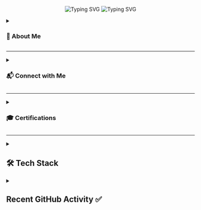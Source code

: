 
<p align="center">
  <img src="https://readme-typing-svg.demolab.com?font=Fira+Code&weight=800&size=30&duration=3000&pause=1000&color=6A5ACD&center=true&vCenter=true&repeat=false&width=435&lines=Bhargava+Teja+Borra" alt="Typing SVG" />
  <img src="https://readme-typing-svg.demolab.com?font=Fira+Code&pause=1000&center=true&color=4169E1&repeat=true&width=700&height=45&vCenter=true&size=24&lines=Cloud+Engineer+%7C+AWS+%7C+Azure+%7C+GCP+%7C+OCI;Infrastructure+as+Code+with+Terraform+%26+Ansible;Securing+Cloud+with+IAM+%26+Encryption;Certified+Cloud+Professional+%7C+Always+Learning" alt="Typing SVG" />
</p>

<details>
<summary><h3>👋 About Me</h3></summary>
I'm **Bhargava Teja Borra**, a **Cloud Engineer** with strong expertise in **AWS, Azure, GCP**, and **Oracle Cloud Infrastructure**. I specialize in infrastructure automation, DevOps, and cloud security. Passionate about building scalable cloud solutions that make a difference.
</details>

---

<details>
<summary><h3>📬 Connect with Me</h3></summary>

<p align="center">
  <a href="mailto:bhargavateja.borra@gmail.com"><img src="https://img.shields.io/badge/Gmail-D14836?style=for-the-badge&logo=gmail&logoColor=white" alt="Email"/></a>
  <a href="https://www.linkedin.com/in/bhargava-teja-bb0806" target="_blank"><img src="https://img.shields.io/badge/LinkedIn-0077B5?style=for-the-badge&logo=linkedin&logoColor=white" alt="LinkedIn"></a>
  <a href="https://www.credly.com/users/borra-bhargava-teja.00b61798" target="_blank"><img src="https://img.shields.io/badge/Credentials-Credly-2B2D42?style=for-the-badge&logo=credly&logoColor=white"/></a>
  <a href="https://github.com/BHARGAVATEJABORRA"><img src="https://img.shields.io/badge/GitHub-181717?style=for-the-badge&logo=github&logoColor=white" alt="GitHub"></a>
  <a href="https://www.instagram.com/bhargav_bh__/" target="_blank"><img src="https://img.shields.io/badge/Instagram-E4405F?style=for-the-badge&logo=instagram&logoColor=white" alt="Instagram"/></a>
</p>
</details>

---
<details>
<summary><h3>🎓 Certifications</h3></summary>

| Certification | Issuer | Status | Expiration |
|--------------|--------|--------|------------|
| AWS Solutions Architect Associate | Amazon Web Services | Active | N/A |
| Azure Developer Associate | Microsoft | Active | N/A |
| Azure Fundamentals | Microsoft | Active | N/A |
| Azure AI Fundamentals | Microsoft | Active | N/A |
| Oracle Cloud Infrastructure Foundations | Oracle | Active | N/A |

</details>

---

<details>
<summary><h2>🛠️ Tech Stack</h2></summary>

### ☁️ Cloud Platforms & DevOps
<p>
  <img src="https://img.shields.io/badge/AWS-232F3E?style=for-the-badge&logo=amazonaws&logoColor=white"/>
  <img src="https://img.shields.io/badge/Azure-0078D4?style=for-the-badge&logo=microsoftazure&logoColor=white"/>
  <img src="https://img.shields.io/badge/GCP-4285F4?style=for-the-badge&logo=googlecloud&logoColor=white"/>
  <img src="https://img.shields.io/badge/OCI-F80000?style=for-the-badge&logo=oracle&logoColor=white"/>
  <img src="https://img.shields.io/badge/Amazon%20EC2-FF9900?style=for-the-badge&logo=amazonec2&logoColor=white"/>
  <img src="https://img.shields.io/badge/Amazon%20S3-569A31?style=for-the-badge&logo=amazons3&logoColor=white"/>
  <img src="https://img.shields.io/badge/AWS%20Lambda-FF9900?style=for-the-badge&logo=aws-lambda&logoColor=white"/>
  <img src="https://img.shields.io/badge/Amazon%20RDS-527FFF?style=for-the-badge&logo=amazonrds&logoColor=white"/>
  <img src="https://img.shields.io/badge/AWS%20IAM-FF4F8B?style=for-the-badge&logo=amazonaws&logoColor=white"/>
  <img src="https://img.shields.io/badge/Azure%20App%20Service-0089D6?style=for-the-badge&logo=azurefunctions&logoColor=white"/>
  <img src="https://img.shields.io/badge/Azure%20Functions-0062AD?style=for-the-badge&logo=azurefunctions&logoColor=white"/>
  <img src="https://img.shields.io/badge/Compute%20Engine-4285F4?style=for-the-badge&logo=googlecomputeengine&logoColor=white"/>
  <img src="https://img.shields.io/badge/Amazon%20EKS-FF9900?style=for-the-badge&logo=amazoneks&logoColor=white"/>
</p>

### 🔄 Infrastructure as Code & Automation
<p>
  <img src="https://img.shields.io/badge/Terraform-623CE4?style=for-the-badge&logo=terraform&logoColor=white"/>
  <img src="https://img.shields.io/badge/Ansible-EE0000?style=for-the-badge&logo=ansible&logoColor=white"/>
  <img src="https://img.shields.io/badge/CloudFormation-FF4F8B?style=for-the-badge&logo=amazonaws&logoColor=white"/>
  <img src="https://img.shields.io/badge/JSON-000000?style=for-the-badge&logo=json&logoColor=white"/>
  <img src="https://img.shields.io/badge/YAML-000000?style=for-the-badge&logo=yaml&logoColor=white"/>
  <img src="https://img.shields.io/badge/AWS%20CDK-FF9900?style=for-the-badge&logo=amazonaws&logoColor=white"/>
</p>

### 📦 Containerization & CI/CD
<p>
  <img src="https://img.shields.io/badge/Docker-2496ED?style=for-the-badge&logo=docker&logoColor=white"/>
  <img src="https://img.shields.io/badge/Kubernetes-326CE5?style=for-the-badge&logo=kubernetes&logoColor=white"/>
  <img src="https://img.shields.io/badge/Jenkins-D24939?style=for-the-badge&logo=jenkins&logoColor=white"/>
  <img src="https://img.shields.io/badge/GitLab-FC6D26?style=for-the-badge&logo=gitlab&logoColor=white"/>
  <img src="https://img.shields.io/badge/GitHub%20Actions-2088FF?style=for-the-badge&logo=githubactions&logoColor=white"/>
  <img src="https://img.shields.io/badge/Helm-0F1689?style=for-the-badge&logo=helm&logoColor=white"/>
</p>

### 🧑‍💻 Programming Languages & Tools
<p>
  <img src="https://img.shields.io/badge/Java-007396?style=for-the-badge&logo=java&logoColor=white"/>
  <img src="https://img.shields.io/badge/Python-3776AB?style=for-the-badge&logo=python&logoColor=white"/>
  <img src="https://img.shields.io/badge/JavaScript-F7DF1E?style=for-the-badge&logo=javascript&logoColor=black"/>
  <img src="https://img.shields.io/badge/HTML-E34F26?style=for-the-badge&logo=html5&logoColor=white"/>
  <img src="https://img.shields.io/badge/CSS-1572B6?style=for-the-badge&logo=css3&logoColor=white"/>
  <img src="https://img.shields.io/badge/React-20232A?style=for-the-badge&logo=react&logoColor=61DAFB"/>
  <img src="https://img.shields.io/badge/C-00599C?style=for-the-badge&logo=c&logoColor=white"/>
  <img src="https://img.shields.io/badge/C%2B%2B-00599C?style=for-the-badge&logo=c%2B%2B&logoColor=white"/>
  <img src="https://img.shields.io/badge/CSharp-239120?style=for-the-badge&logo=c-sharp&logoColor=white"/>
  <img src="https://img.shields.io/badge/SQL-4479A1?style=for-the-badge&logo=mysql&logoColor=white"/>
  <img src="https://img.shields.io/badge/Node.js-339933?style=for-the-badge&logo=nodedotjs&logoColor=white"/>
  <img src="https://img.shields.io/badge/Bash-4EAA25?style=for-the-badge&logo=gnubash&logoColor=white"/>
</p>

### 📊 Data Science & AI
<p>
  <img src="https://img.shields.io/badge/TensorFlow-FF6F00?style=for-the-badge&logo=tensorflow&logoColor=white"/>
  <img src="https://img.shields.io/badge/Pandas-150458?style=for-the-badge&logo=pandas&logoColor=white"/>
  <img src="https://img.shields.io/badge/Matplotlib-11557C?style=for-the-badge&logo=python&logoColor=white"/>
  <img src="https://img.shields.io/badge/NumPy-013243?style=for-the-badge&logo=numpy&logoColor=white"/>
</p>

### 🤖 Generative AI
<p>
  <img src="https://img.shields.io/badge/OpenAI-412991?style=for-the-badge&logo=openai&logoColor=white"/>
  <img src="https://img.shields.io/badge/LLMs-000000?style=for-the-badge&logo=openai&logoColor=white"/>
  <img src="https://img.shields.io/badge/OpenAI%20API-412991?style=for-the-badge&logo=openai&logoColor=white"/>
  <img src="https://img.shields.io/badge/Prompt%20Engineering-000000?style=for-the-badge&logo=openai&logoColor=white"/>
  <img src="https://img.shields.io/badge/AI%20Model%20Integration-000000?style=for-the-badge&logo=openai&logoColor=white"/>
==
</p>

### 🧮 Databases
<p>
  <img src="https://img.shields.io/badge/MySQL-4479A1?style=for-the-badge&logo=mysql&logoColor=white"/>
  <img src="https://img.shields.io/badge/MongoDB-47A248?style=for-the-badge&logo=mongodb&logoColor=white"/>
  <img src="https://img.shields.io/badge/DynamoDB-4053D6?style=for-the-badge&logo=amazondynamodb&logoColor=white"/>
  <img src="https://img.shields.io/badge/SQL%20Server-CC2927?style=for-the-badge&logo=microsoftsqlserver&logoColor=white"/>
  <img src="https://img.shields.io/badge/PostgreSQL-336791?style=for-the-badge&logo=postgresql&logoColor=white"/>
  <img src="https://img.shields.io/badge/Redis-DC382D?style=for-the-badge&logo=redis&logoColor=white"/>
</p>

### 🌐 Web Frameworks
<p>
  <img src="https://img.shields.io/badge/Spring%20Boot-6DB33F?style=for-the-badge&logo=springboot&logoColor=white"/>
  <img src="https://img.shields.io/badge/Hibernate-59666C?style=for-the-badge&logo=hibernate&logoColor=white"/>
  <img src="https://img.shields.io/badge/Express.js-404D59?style=for-the-badge&logo=express&logoColor=white"/>
  <img src="https://img.shields.io/badge/Flask-000000?style=for-the-badge&logo=flask&logoColor=white"/>

  <img src="https://img.shields.io/badge/Spring%20Security-6DB33F?style=for-the-badge&logo=springsecurity&logoColor=white"/>
  <img src="https://img.shields.io/badge/Spring%20MVC-6DB33F?style=for-the-badge&logo=spring&logoColor=white"/>
  <img src="https://img.shields.io/badge/React.js-20232A?style=for-the-badge&logo=react&logoColor=61DAFB"/>
  <img src="https://img.shields.io/badge/REST-FF6F00?style=for-the-badge&logo=rest&logoColor=white"/>

</p>

### 🧪 Testing & Monitoring
<p>
  <img src="https://img.shields.io/badge/JUnit-25A162?style=for-the-badge&logo=junit5&logoColor=white"/>
  <img src="https://img.shields.io/badge/Mockito-4951F4?style=for-the-badge&logo=mockito&logoColor=white"/>
  <img src="https://img.shields.io/badge/Selenium-43B02A?style=for-the-badge&logo=selenium&logoColor=white"/>
  <img src="https://img.shields.io/badge/AWS%20CloudWatch-FF4F8B?style=for-the-badge&logo=amazonaws&logoColor=white"/>
  <img src="https://img.shields.io/badge/ELK-005571?style=for-the-badge&logo=elasticstack&logoColor=white"/>
</p>

### 🖥️ Operating Systems
<p>
  <img src="https://img.shields.io/badge/macOS-000000?style=for-the-badge&logo=apple&logoColor=white"/>
  <img src="https://img.shields.io/badge/Windows-0078D6?style=for-the-badge&logo=windows&logoColor=white"/>
  <img src="https://img.shields.io/badge/Ubuntu-E95420?style=for-the-badge&logo=ubuntu&logoColor=white"/>
  <img src="https://img.shields.io/badge/Linux-FCC624?style=for-the-badge&logo=linux&logoColor=black"/>
</p>

### 🔧 Development Tools
<p>
  <img src="https://img.shields.io/badge/Git-F05032?style=for-the-badge&logo=git&logoColor=white"/>
  <img src="https://img.shields.io/badge/Maven-C71A36?style=for-the-badge&logo=apachemaven&logoColor=white"/>
  <img src="https://img.shields.io/badge/Gradle-02303A?style=for-the-badge&logo=gradle&logoColor=white"/>
  <img src="https://img.shields.io/badge/IntelliJ%20IDEA-000000?style=for-the-badge&logo=intellijidea&logoColor=white"/>
  <img src="https://img.shields.io/badge/JIRA-0052CC?style=for-the-badge&logo=jira&logoColor=white"/>
</p>




<p align="middle">
  <img src="https://komarev.com/ghpvc/?username=BHARGAVATEJABORRA&color=4169E1&style=flat-square&label=Profile+Views" alt="Profile views" width="200" height="35">
</p>


</details>

<details>
<summary><h2>Recent GitHub Activity ✅</h2></summary>

<h3 align="center">Git Stats</h3>

<div align="center">
 
  <img src="https://streak-stats.demolab.com/?user=BHARGAVATEJABORRA&theme=highcontrast&hide_border=true" alt="GitHub Streak" />
  <br>
  <img src="https://github-readme-activity-graph.vercel.app/graph?username=BHARGAVATEJABORRA&custom_title=Bhargava's%20GitHub%20Activity%20Graph&hide_border=true&border_radius=15&bg_color=000000&color=FFD700&line=1E90FF&point=1E90FF&area_color=000000&title_color=FFD700&area=true" alt="GitHub Activity Graph" />
  <br>

  <table>
    <tr>
      <td>
        <img src="https://github-readme-stats.vercel.app/api/top-langs/?username=BHARGAVATEJABORRA&hide=html&hide_border=true&layout=compact&langs_count=8&theme=highcontrast" alt="Top Languages">
      </td>
      <td>
        <img src="https://github-profile-summary-cards.vercel.app/api/cards/repos-per-language?username=BHARGAVATEJABORRA&theme=highcontrast&hide_border=true" alt="Repos Per Language">
      </td>
      <td>
        <img src="https://github-profile-summary-cards.vercel.app/api/cards/most-commit-language?username=BHARGAVATEJABORRA&theme=highcontrast&hide_border=true" alt="Most Commit Language">
      </td>
    </tr>
  </table>

  <img src="https://github-readme-stats.vercel.app/api?username=BHARGAVATEJABORRA&hide_border=true&border_radius=15&show_icons=true&theme=highcontrast" alt="Bhargava's GitHub stats">

  <img src="https://github-profile-summary-cards.vercel.app/api/cards/profile-details?username=BHARGAVATEJABORRA&theme=highcontrast&hide_border=true">
</div>
</details>

  

